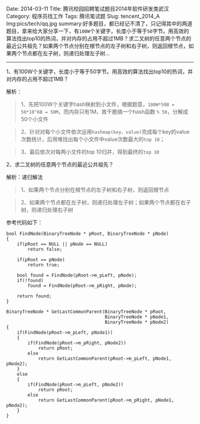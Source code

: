 Date: 2014-03-11
Title: 腾讯校园招聘笔试题目2014年软件研发类武汉
Category: 程序员找工作
Tags: 腾讯笔试题
Slug: tencent_2014_A
Img:pics/tech/qq.jpg
summary:好多题目，都已经记不清了，只记得其中的两道题目，拿来给大家分享一下，有`100W`个关键字，长度小于等于`50`字节。用高效的算法找出top10的热词，并对内存的占用不超过1MB？求二叉树的任意两个节点的最近公共祖先？如果两个节点分别在根节点的左子树和右子树，则返回根节点，如果两个节点都在左子树，则递归处理左子树...

----------

1、有100W个关键字，长度小于等于50字节。用高效的算法找出top10的热词，并对内存的占用不超过1MB？

解析：

>1、先把100W个关键字hash映射到小文件，根据题意，`100W*50B = 50*10^6B = 50M`，而内存只有1M，故干脆搞一个hash函数 `% 50`，分解成50个小文件

>2、针对对每个小文件依次运用`hashmap(key，value)`完成每个key的value次数统计，后用堆找出每个小文件中value次数最大的`top 10`；

>3、最后依次对每两小文件的top 10归并，得到最终的`top 10`
 
2、求二叉树的任意两个节点的最近公共祖先？

解析：递归解法

>1、如果两个节点分别在根节点的左子树和右子树，则返回根节点

>2、如果两个节点都在左子树，则递归处理左子树；如果两个节点都在右子树，则递归处理右子树

参考代码如下：

	bool FindNode(BinaryTreeNode * pRoot, BinaryTreeNode * pNode)
	{
		if(pRoot == NULL || pNode == NULL)
			return false;
	
		if(pRoot == pNode)
			return true;
	
		bool found = FindNode(pRoot->m_pLeft, pNode);
		if(!found)
			found = FindNode(pRoot->m_pRight, pNode);
	
		return found;
	}
	
	BinaryTreeNode * GetLastCommonParent(BinaryTreeNode * pRoot, 
	                                     BinaryTreeNode * pNode1, 
	                                     BinaryTreeNode * pNode2)
	{
		if(FindNode(pRoot->m_pLeft, pNode1))
		{
			if(FindNode(pRoot->m_pRight, pNode2))
				return pRoot;
			else
				return GetLastCommonParent(pRoot->m_pLeft, pNode1, pNode2);
		}
		else
		{
			if(FindNode(pRoot->m_pLeft, pNode2))
				return pRoot;
			else
				return GetLastCommonParent(pRoot->m_pRight, pNode1, pNode2);
		}
	}